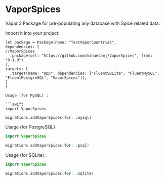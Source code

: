 # VaporSpices

Vapor 3 Package for pre-populating any database with Spice related data.

Import it into your project:
```
let package = Package(name: "TestVaporCountries",
dependencies: [      
//VaporSpices
  .package(url: "https://github.com/mihaelamj/VaporSpices", from: "0.1.0")
],
targets: [
  .target(name: "App", dependencies: ["FluentSQLite", "FluentMySQL", "FluentPostgreSQL", "VaporSpices"]),
]
)

Usage (for MySQL) :

```swift
import VaporSpices

migrations.addVaporSpices(for: .mysql)
```

 Usage (for PostgreSQL) : 

```swift
import VaporSpices

migrations.addVaporSpices(for: .psql)
  ```
 Usage (for SQLite) : 
 ```swift
import VaporSpices

migrations.addVaporSpices(for: .sqlite)
 ```
